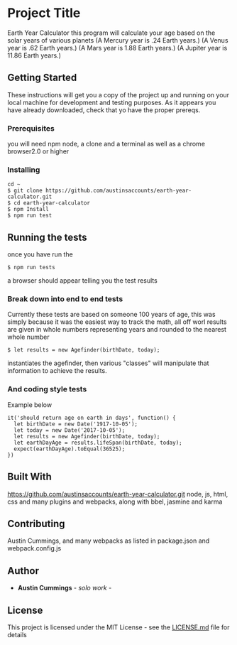 # Project Title
Earth Year Calculator
this program will calculate your age based on the solar years of various planets
(A Mercury year is .24 Earth years.)
(A Venus year is .62 Earth years.)
(A Mars year is 1.88 Earth years.)
(A Jupiter year is 11.86 Earth years.)

## Getting Started

These instructions will get you a copy of the project up and running on your local machine for development and testing purposes. As it appears you have already downloaded, check that yo have the proper prereqs.



### Prerequisites
you will need npm node, a clone and a terminal
 as well as a chrome browser2.0 or higher

### Installing
```
cd ~
$ git clone https://github.com/austinsaccounts/earth-year-calculator.git
$ cd earth-year-calculator
$ npm Install
$ npm run test
```

## Running the tests

once you have run the
````
$ npm run tests
````
a browser should appear telling you the test results

### Break down into end to end tests

Currently these tests are based on someone 100 years of age, this was simply because it was the easiest way to track the math, all off worl results are given in whole numbers representing years and rounded to the nearest whole number

```
$ let results = new Agefinder(birthDate, today);
````
 instantiates the agefinder, then various "classes" will manipulate that information to achieve the results.

### And coding style tests

Example below

```
it('should return age on earth in days', function() {
  let birthDate = new Date('1917-10-05');
  let today = new Date('2017-10-05');
  let results = new Agefinder(birthDate, today);
  let earthDayAge = results.lifeSpan(birthDate, today);
  expect(earthDayAge).toEqual(36525);
})
```

## Built With
https://github.com/austinsaccounts/earth-year-calculator.git
node, js, html, css
and many plugins and webpacks, along with bbel, jasmine and karma

## Contributing
Austin Cummings, and many webpacks as listed in package.json and webpack.config.js

## Author

* **Austin Cummings** - *solo work* -
## License

This project is licensed under the MIT License - see the [LICENSE.md](LICENSE.md) file for details
